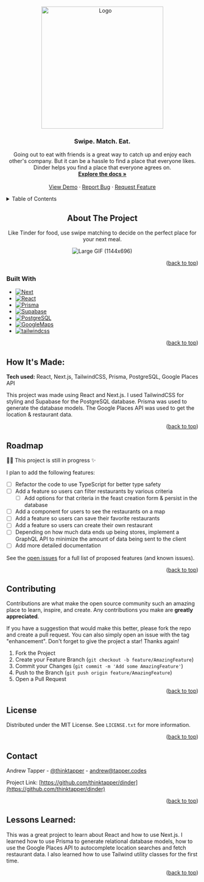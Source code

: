 <a name="readme-top"></a>

<!-- PROJECT SHIELDS -->
<!--
*** I'm using markdown "reference style" links for readability.
*** Reference links are enclosed in brackets [ ] instead of parentheses ( ).
*** See the bottom of this document for the declaration of the reference variables
*** for contributors-url, forks-url, etc. This is an optional, concise syntax you may use.
*** https://www.markdownguide.org/basic-syntax/#reference-style-links
-->

<!-- [![Contributors][contributors-shield]][contributors-url]
[![Forks][forks-shield]][forks-url]
[![Stargazers][stars-shield]][stars-url]
[![Issues][issues-shield]][issues-url]
[![MIT License][license-shield]][license-url]
[![LinkedIn][linkedin-shield]][linkedin-url] -->

<!-- PROJECT LOGO -->
<br />
<div align="center">
  <a href="https://github.com/thinktapper/dinder">
    <img src="https://user-images.githubusercontent.com/10656909/192128259-0755450e-6e1d-40e8-be0b-0769908d3526.svg" alt="Logo" width="320" height="">
  </a>

<h3 align="center">Swipe. Match. Eat.</h3>

  <p align="center">
    Going out to eat with friends is a great way to catch up and enjoy each other's company. But it can be a hassle to find a place that everyone likes. Dinder helps you find a place that everyone agrees on.
    <br />
    <a href="#readme-toc"><strong>Explore the docs »</strong></a>
    <br />
    <br />
    <a href="https://github.com/thinktapper/dinder">View Demo</a>
    ·
    <a href="https://github.com/thinktapper/dinder/issues">Report Bug</a>
    ·
    <a href="https://github.com/thinktapper/dinder/issues">Request Feature</a>
  </p>
</div>

<!-- TABLE OF CONTENTS -->
<details name="readme-toc">
  <summary>Table of Contents</summary>
  <ol>
    <li>
      <a href="#about-the-project">About The Project</a>
      <ul>
        <li><a href="#built-with">Built With</a></li>
      </ul>
    </li>
    <!-- <li>
      <a href="#getting-started">Getting Started</a>
      <ul>
        <li><a href="#prerequisites">Prerequisites</a></li>
        <li><a href="#installation">Installation</a></li>
      </ul>
    </li> -->
    <li><a href="#usage">How It's Made</a></li>
    <li><a href="#roadmap">Roadmap</a></li>
    <li><a href="#contributing">Contributing</a></li>
    <li><a href="#license">License</a></li>
    <li><a href="#contact">Contact</a></li>
    <li><a href="#acknowledgments">Acknowledgments</a></li>
  </ol>
</details>

<!-- ABOUT THE PROJECT -->
<div align="center">
<h2>About The Project</h2>

<p>Like Tinder for food, use swipe matching to decide on the perfect place for your next meal.</p>

![Large GIF (1144x696)](https://user-images.githubusercontent.com/10656909/192123894-85d3dc5f-7ca6-4977-b076-acff51520c55.gif)

</div>
<!-- Here's a blank template to get started: To avoid retyping too much info. Do a search and replace with your text editor for the following: `github_username`, `repo_name`, `twitter_handle`, `linkedin_username`, `email_client`, `email`, `project_title`, `project_description` -->

<p align="right">(<a href="#readme-top">back to top</a>)</p>

### Built With

- [![Next][next.js]][next-url]
- [![React][react.js]][react-url]
- [![Prisma][prisma]][prisma-url]
- [![Supabase][supabase]][supabase-url]
- [![PostgreSQL][postgresql]][postgresql-url]
- [![GoogleMaps][googlemaps]][googlemaps-url]
- [![tailwindcss][tailwindcss]][tailwindcss-url]

<p align="right">(<a href="#readme-top">back to top</a>)</p>

<!-- GETTING STARTED -->

<!-- ## Getting Started

This is a [Next.js](https://nextjs.org/) project bootstrapped with [`create-next-app`](https://github.com/vercel/next.js/tree/canary/packages/create-next-app).

### Prerequisites

First, run the development server:

```bash
npm run dev
# or
yarn dev
```

### Installation

1. Get an API Key at [https://developers.google.com/maps](https://developers.google.com/maps)
2. Clone the repo
   ```sh
   git clone https://github.com/thinktapper/dinder.git
   ```
3. Install NPM packages
   ```sh
   npm install
   ```
4. Enter your API in `.env`
   ```js
   const API_KEY = 'ENTER YOUR API'
   ```

<p align="right">(<a href="#readme-top">back to top</a>)</p>

<!-- USAGE EXAMPLES -->

## How It's Made:

**Tech used:** React, Next.js, TailwindCSS, Prisma, PostgreSQL, Google Places API

This project was made using React and Next.js. I used TailwindCSS for styling and Supabase for the PostgreSQL database.
Prisma was used to generate the database models. The Google Places API was used to get the location & restaurant data.

<p align="right">(<a href="#readme-top">back to top</a>)</p>

<!-- ROADMAP -->

## Roadmap

🏋️‍♂️ This project is still in progress ✨

I plan to add the following features:

- [ ] Refactor the code to use TypeScript for better type safety
- [ ] Add a feature so users can filter restaurants by various criteria
  - [ ] Add options for that criteria in the feast creation form & persist in the database
- [ ] Add a component for users to see the restaurants on a map
- [ ] Add a feature so users can save their favorite restaurants
- [ ] Add a feature so users can create their own restaurant
- [ ] Depending on how much data ends up being stores, implement a GraphQL API to minimize the amount of data being sent to the client
- [ ] Add more detailed documentation

See the [open issues](https://github.com/thinktapper/dinder/issues) for a full list of proposed features (and known issues).

<p align="right">(<a href="#readme-top">back to top</a>)</p>

<!-- CONTRIBUTING -->

## Contributing

Contributions are what make the open source community such an amazing place to learn, inspire, and create. Any contributions you make are **greatly appreciated**.

If you have a suggestion that would make this better, please fork the repo and create a pull request. You can also simply open an issue with the tag "enhancement".
Don't forget to give the project a star! Thanks again!

1. Fork the Project
2. Create your Feature Branch (`git checkout -b feature/AmazingFeature`)
3. Commit your Changes (`git commit -m 'Add some AmazingFeature'`)
4. Push to the Branch (`git push origin feature/AmazingFeature`)
5. Open a Pull Request

<p align="right">(<a href="#readme-top">back to top</a>)</p>

<!-- LICENSE -->

## License

Distributed under the MIT License. See `LICENSE.txt` for more information.

<p align="right">(<a href="#readme-top">back to top</a>)</p>

<!-- CONTACT -->

## Contact

Andrew Tapper - [@thinktapper](https://twitter.com/thinktapper) - andrew@tapper.codes

Project Link: [https://github.com/thinktapper/dinder](https://github.com/thinktapper/dinder)

<p align="right">(<a href="#readme-top">back to top</a>)</p>

<!-- ACKNOWLEDGMENTS -->

<!-- ## Acknowledgments

- []()
- []()
- []() -->

## Lessons Learned:

This was a great project to learn about React and how to use Next.js. I learned how to use Prisma to generate relational database models, how to use the Google Places API to autocomplete location searches and fetch restaurant data. I also learned how to use Tailwind utility classes for the first time.

<p align="right">(<a href="#readme-top">back to top</a>)</p>

<!-- MARKDOWN LINKS & IMAGES -->
<!-- https://www.markdownguide.org/basic-syntax/#reference-style-links -->

[contributors-shield]: https://img.shields.io/github/contributors/github_username/repo_name.svg?style=for-the-badge
[contributors-url]: https://github.com/thinktapper/dinder/graphs/contributors
[forks-shield]: https://img.shields.io/github/forks/github_username/repo_name.svg?style=for-the-badge
[forks-url]: https://github.com/thinktapper/dinder/network/members
[stars-shield]: https://img.shields.io/github/stars/github_username/repo_name.svg?style=for-the-badge
[stars-url]: https://github.com/thinktapper/dinder/stargazers
[issues-shield]: https://img.shields.io/github/issues/github_username/repo_name.svg?style=for-the-badge
[issues-url]: https://github.com/thinktapper/dinder/issues
[license-shield]: https://img.shields.io/github/license/github_username/repo_name.svg?style=for-the-badge
[license-url]: https://github.com/thinktapper/dinder/blob/master/LICENSE.txt
[linkedin-shield]: https://img.shields.io/badge/-LinkedIn-black.svg?style=for-the-badge&logo=linkedin&colorB=555
[linkedin-url]: https://linkedin.com/in/linkedin_username
[product-screenshot]: images/screenshot.png
[next.js]: https://img.shields.io/badge/next.js-000000?style=for-the-badge&logo=nextdotjs&logoColor=white
[next-url]: https://nextjs.org/
[react.js]: https://img.shields.io/badge/React-20232A?style=for-the-badge&logo=react&logoColor=61DAFB
[react-url]: https://reactjs.org/
[vue.js]: https://img.shields.io/badge/Vue.js-35495E?style=for-the-badge&logo=vuedotjs&logoColor=4FC08D
[vue-url]: https://vuejs.org/
[angular.io]: https://img.shields.io/badge/Angular-DD0031?style=for-the-badge&logo=angular&logoColor=white
[angular-url]: https://angular.io/
[svelte.dev]: https://img.shields.io/badge/Svelte-4A4A55?style=for-the-badge&logo=svelte&logoColor=FF3E00
[svelte-url]: https://svelte.dev/
[laravel.com]: https://img.shields.io/badge/Laravel-FF2D20?style=for-the-badge&logo=laravel&logoColor=white
[laravel-url]: https://laravel.com
[bootstrap.com]: https://img.shields.io/badge/Bootstrap-563D7C?style=for-the-badge&logo=bootstrap&logoColor=white
[bootstrap-url]: https://getbootstrap.com
[tailwindcss]: https://img.shields.io/badge/tailwindcss-06B6D4?style=for-the-badge&logo=tailwindcss&logoColor=white
[tailwindcss-url]: https://tailwindcss.com
[supabase]: https://img.shields.io/badge/supabase-3ECF8E?style=for-the-badge&logo=supabase&logoColor=black
[supabase-url]: https://app.supabase.com/
[googlemaps]: https://img.shields.io/badge/googlemaps-red?style=for-the-badge&logo=googlemaps&logoColor=white
[googlemaps-url]: https://developers.google.com/maps
[prisma]: https://img.shields.io/badge/prisma-35495E?style=for-the-badge&logo=prisma&logoColor=4FC08D
[prisma-url]: https://prisma.io
[postgresql]: https://img.shields.io/badge/postgresql-4169E1?style=for-the-badge&logo=postgresql&logoColor=white
[postgresql-url]: https://postgresql.org/
